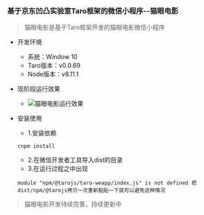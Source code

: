 ### 基于京东凹凸实验室Taro框架的微信小程序--猫眼电影
> 猫眼电影是基于Taro框架开发的猫眼电影微信小程序

-  开发环境
    - 系统：Window 10
    - Taro版本：v0.0.69
    - Node版本：v8.11.1
- 现阶段运行效果

    - ![猫眼电影运行效果](https://github.com/Harhao/miniProgram/blob/master/demo.gif?raw=true)
- 安装使用
    - 1.安装依赖
    ```
    cnpm install
    ```
    - 2.在微信开发者工具导入dist的目录
    - 3.在运行过程之中出现
    ```
    module "npm/@tarojs/taro-weapp/index.js" is not defined 把dist/npm/@tarojs拷贝一次重新黏贴一下就可以避免这种情况
    ```
> 猫眼电影开发待续完善，持续更新中
